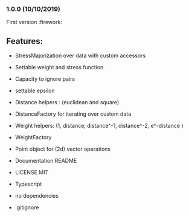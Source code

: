 ### 1.0.0 (10/10/2019)

First version :firework:

## Features:

- StressMajorization over data with custom accessors
- Settable weight and stress function
- Capacity to ignore pairs
- settable epsilon

- Distance helpers : (euclidean and square)
- DistanceFactory for iterating over custom data

- Weight helpers: (1, distance, distance^-1, distance^-2, e^-distance )
- WeightFactory

- Point object for (2d) vector operations

- Documentation README
- LICENSE MIT
- Typescript
- no dependencies
- .gitignore
